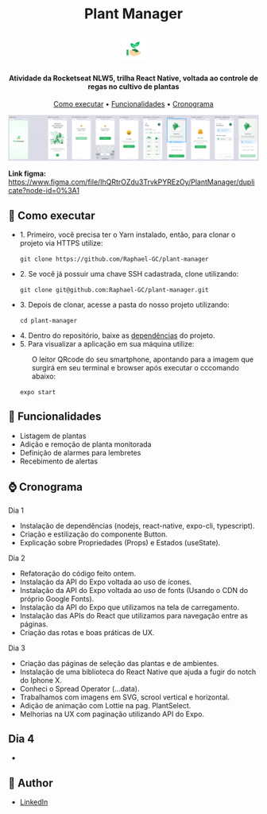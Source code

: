 <h1 align="center">   
  Plant Manager
</h1>

<h2 align="center">   

  ![](https://github.com/Raphael-GC/plant-manager/blob/main/assets/favicon.png)  
</h2>

<h4 align="center">Atividade da Rocketseat NLW5, trilha React Native, voltada ao controle de regas no cultivo de plantas</h4>

<p align="center">
  <a href="# 🚀 Como ">Como executar</a> •
  <a href="# 💬 Funcionalidades">Funcionalidades</a> •
  <a href="# ⌚ Cronograma">Cronograma</a>
</p>

![](https://github.com/Raphael-GC/plant-manager/blob/main/assets/preview.png)

**Link figma:** https://www.figma.com/file/IhQRtrOZdu3TrvkPYREzOy/PlantManager/duplicate?node-id=0%3A1

## 🚀 Como executar
<ul>
  <li> 1. Primeiro, você precisa ter o Yarn instalado, então, para clonar o projeto via HTTPS utilize: </li>

`git clone https://github.com/Raphael-GC/plant-manager`

  <li> 2. Se você já possuir uma chave SSH cadastrada, clone utilizando: </li>

`git clone git@github.com:Raphael-GC/plant-manager.git`

  <li> 3. Depois de clonar, acesse a pasta do nosso projeto utilizando: </li>

`cd plant-manager`

  <li> 4. Dentro do repositório, baixe as <a href="https://github.com/Raphael-GC/plant-manager/blob/main/dependencies.md" target="_blank">dependências</a> do projeto. </li>

  <li> 5. Para visualizar a aplicação em sua máquina utilize: </li>

  <ol> O leitor QRcode do seu smartphone, apontando para a imagem que surgirá em seu terminal e browser após executar o cccomando abaixo: </ol>

`expo start`
</ul>

## 💬 Funcionalidades
<ul>
  <li>Listagem de plantas</li>
  <li>Adição e remoção de planta monitorada</li>
  <li>Definição de alarmes para lembretes</li>
  <li>Recebimento de alertas</li>
</ul>

## ⌚ Cronograma
<a>Dia 1</a> 
- Instalação de dependências (nodejs, react-native, expo-cli, typescript).
- Criação e estilização do componente Button.
- Explicação sobre Propriedades (Props) e Estados (useState).

<a>Dia 2</a>
- Refatoração do código feito ontem.
- Instalação da API do Expo voltada ao uso de ícones.
- Instalação da API do Expo voltada ao uso de fonts (Usando o CDN do próprio Google Fonts).
- Instalação da API do Expo que utilizamos na tela de carregamento.
- Instalação das APIs do React que utilizamos para navegação entre as páginas.
- Criação das rotas e boas práticas de UX.

<a>Dia 3</a>
- Criação das páginas de seleção das plantas e de ambientes. 
- Instalação de uma biblioteca do React Native que ajuda a fugir do notch do Iphone X.
- Conheci o Spread Operator (...data).
- Trabalhamos com imagens em SVG, scrool vertical e horizontal.
- Adição de animação com Lottie na pag. PlantSelect.
- Melhorias na UX com paginação utilizando API do Expo.

<a>Dia 4</a>
- 
- 

## :pencil: Author

- <a href="https://www.linkedin.com/in/raphael-gc/" target="_blank">LinkedIn</a>